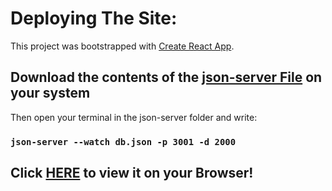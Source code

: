 # Deploying The Site:

  This project was bootstrapped with [Create React App](https://github.com/facebook/create-react-app).
  
  
 ## Download the contents of the [json-server File](https://github.com/rTk363/React-Restaurant_website/tree/main/json-server) on your system
 
  Then open your terminal in the json-server folder and write:
  ### `json-server --watch db.json -p 3001 -d 2000`
  
 ## Click [HERE](https://rtk363.github.io/React-Restaurant_website/) to view it on your Browser!
 
